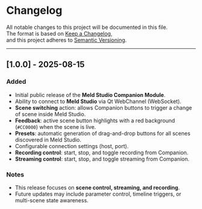 # Changelog

All notable changes to this project will be documented in this file.  
The format is based on [Keep a Changelog](https://keepachangelog.com/en/1.0.0/),  
and this project adheres to [Semantic Versioning](https://semver.org/spec/v2.0.0.html).

---

## [1.0.0] - 2025-08-15
### Added
- Initial public release of the **Meld Studio Companion Module**.
- Ability to connect to **Meld Studio** via Qt WebChannel (WebSocket).
- **Scene switching** action: allows Companion buttons to trigger a change of scene inside Meld Studio.
- **Feedback**: active scene button highlights with a red background (`#CC0000`) when the scene is live.
- **Presets**: automatic generation of drag-and-drop buttons for all scenes discovered in Meld Studio.
- Configurable connection settings (host, port).
- **Recording control**: start, stop, and toggle recording from Companion.
- **Streaming control**: start, stop, and toggle streaming from Companion.

### Notes
- This release focuses on **scene control, streaming, and recording**.  
- Future updates may include parameter control, timeline triggers, or multi-scene state awareness.
